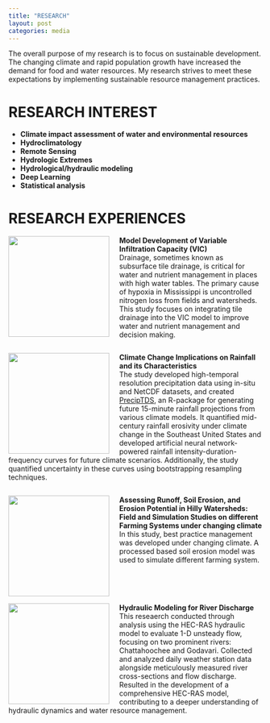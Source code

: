 ```yaml
---
title: "RESEARCH"
layout: post
categories: media
---
```

The overall purpose of my research is to focus on sustainable development. The changing climate and rapid population growth have increased the demand for food and water resources. My research strives to meet these expectations by implementing sustainable resource management practices. 

# RESEARCH INTEREST 

- **Climate impact assessment of water and environmental resources**
- **Hydroclimatology**
- **Remote Sensing**
- **Hydrologic Extremes**
- **Hydrological/hydraulic modeling**
- **Deep Learning**
- **Statistical analysis**


# RESEARCH EXPERIENCES
<div>
    <img align="left" width="200" src="/File/VIC.PNG" style="margin-right: 20px;">    
    <p><strong>Model Development of Variable Infiltration Capacity (VIC)</strong><br>
   Drainage, sometimes known as subsurface tile drainage, is critical for water and nutrient management in places with high water tables. The primary cause of hypoxia in Mississippi is uncontrolled nitrogen loss from fields and watersheds. This study focuses on integrating tile drainage into the VIC model to improve water and nutrient management and decision making.</p>
</div>

<div style="clear:both;"></div>

<div>
   <img align="left" width="200" src="/File/PhD.jpg" style="margin-right: 20px;">    
    <p><strong>Climate Change Implications on Rainfall and its Characteristics</strong><br>
    The study developed high-temporal resolution precipitation data using in-situ and NetCDF datasets, and created <a href="https://github.com/bijoychandraAU/PrecipTDS">PrecipTDS</a>, an R-package for generating future 15-minute rainfall projections from various climate models. It quantified mid-century rainfall erosivity under climate change in the Southeast United States and developed artificial neural network-powered rainfall intensity-duration-frequency curves for future climate scenarios. Additionally, the study quantified uncertainty in these curves using bootstrapping resampling techniques.</p>
</div>


<div style="clear:both;"></div>

<div>
   <img align="left" width="200" src="/File/3.ICAR.jpg" style="margin-right: 20px;">    
    <p><strong>Assessing Runoff, Soil Erosion, and Erosion Potential in Hilly Watersheds: Field and Simulation Studies on different Farming Systems under changing climate</strong><br>
    In this study, best practice management was developed under changing climate. A processed based soil erosion model was used to simulate different farming system. </p>
</div>

<div style="clear:both;"></div>

<div>
   <img align="left" width="200" src="/File/5.MTech.png" style="margin-right: 20px;">    
    <p><strong> Hydraulic Modeling for River Discharge</strong><br>
    This reseaerch conducted through analysis using the HEC-RAS hydraulic model to evaluate 1-D unsteady flow, focusing on two prominent rivers: Chattahoochee and Godavari. Collected and analyzed daily weather station data alongside meticulously measured river cross-sections and flow discharge. Resulted in the development of a comprehensive HEC-RAS model, contributing to a deeper understanding of hydraulic dynamics and water resource management. </p>
</div>
